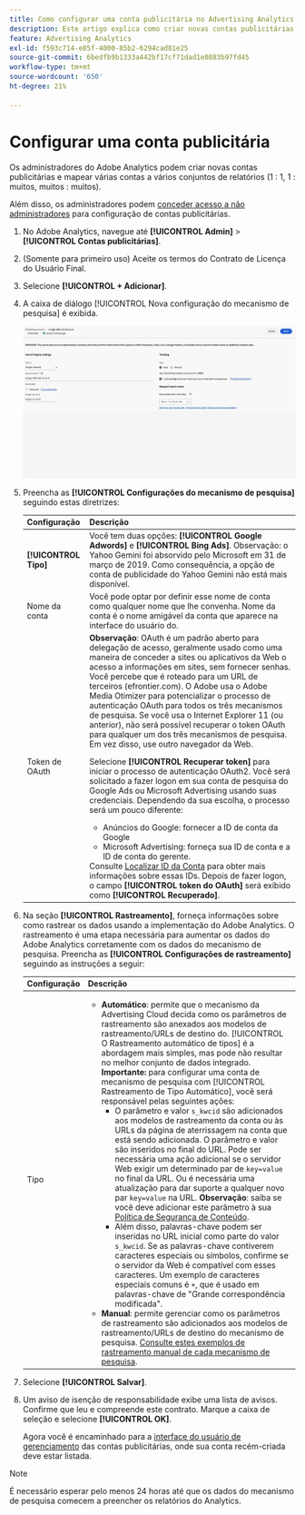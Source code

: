```yaml
---
title: Como configurar uma conta publicitária no Advertising Analytics
description: Este artigo explica como criar novas contas publicitárias e mapear várias contas a vários conjuntos de relatórios.
feature: Advertising Analytics
exl-id: f593c714-e85f-4000-85b2-6294cad81e25
source-git-commit: 6bedfb9b1333a442bf17cf71dad1e0883b97fd45
workflow-type: tm+mt
source-wordcount: '650'
ht-degree: 21%

---
```


# Configurar uma conta publicitária

Os administradores do Adobe Analytics podem criar novas contas publicitárias e mapear várias contas a vários conjuntos de relatórios (1 : 1, 1 : muitos, muitos : muitos).

Além disso, os administradores podem [conceder acesso a não administradores](/help/integrate/c-advertising-analytics/overview.md#section_FCC58EB635954A32990D4E67B52B4369) para configuração de contas publicitárias.

<!--
![](assets/aa_accounts.png)
-->

1. No Adobe Analytics, navegue até **[!UICONTROL Admin]** > **[!UICONTROL Contas publicitárias]**.
1. (Somente para primeiro uso) Aceite os termos do Contrato de Licença do Usuário Final.
1. Selecione **[!UICONTROL + Adicionar]**.
1. A caixa de diálogo [!UICONTROL Nova configuração do mecanismo de pesquisa] é exibida.

   ![](assets/aa-new-se-account.png)

1. Preencha as **[!UICONTROL Configurações do mecanismo de pesquisa]** seguindo estas diretrizes:

   | Configuração | Descrição |
   | --- | --- |
   | **[!UICONTROL Tipo]** | Você tem duas opções: **[!UICONTROL Google Adwords]** e **[!UICONTROL Bing Ads]**. Observação: o Yahoo Gemini foi absorvido pelo Microsoft em 31 de março de 2019. Como consequência, a opção de conta de publicidade do Yahoo Gemini não está mais disponível. |
   | Nome da conta | Você pode optar por definir esse nome de conta como qualquer nome que lhe convenha.  Nome da conta é o nome amigável da conta que aparece na interface do usuário do. |
   | Token de OAuth | **Observação**: OAuth é um padrão aberto para delegação de acesso, geralmente usado como uma maneira de conceder a sites ou aplicativos da Web o acesso a informações em sites, sem fornecer senhas. Você percebe que é roteado para um URL de terceiros (efrontier.com). O Adobe usa o Adobe Media Otimizer para potencializar o processo de autenticação OAuth para todos os três mecanismos de pesquisa. Se você usa o Internet Explorer 11 (ou anterior), não será possível recuperar o token OAuth para qualquer um dos três mecanismos de pesquisa. Em vez disso, use outro navegador da Web.<p>Selecione **[!UICONTROL Recuperar token]** para iniciar o processo de autenticação OAuth2. Você será solicitado a fazer logon em sua conta de pesquisa do Google Ads ou Microsoft Advertising usando suas credenciais. Dependendo da sua escolha, o processo será um pouco diferente: <ul><li>Anúncios do Google: fornecer a ID de conta da Google</li><li>Microsoft Advertising: forneça sua ID de conta e a ID de conta do gerente.</li></ul>Consulte [Localizar ID da Conta](aa-locate-account-id.md) para obter mais informações sobre essas IDs. Depois de fazer logon, o campo **[!UICONTROL token do OAuth]** será exibido como **[!UICONTROL Recuperado]**. |

1. Na seção **[!UICONTROL Rastreamento]**, forneça informações sobre como rastrear os dados usando a implementação do Adobe Analytics. O rastreamento é uma etapa necessária para aumentar os dados do Adobe Analytics corretamente com os dados do mecanismo de pesquisa.
Preencha as **[!UICONTROL Configurações de rastreamento]** seguindo as instruções a seguir:

   | Configuração | Descrição |
   | --- | --- |
   | Tipo | <ul><li>**Automático**: permite que o mecanismo da Advertising Cloud decida como os parâmetros de rastreamento são anexados aos modelos de rastreamento/URLs de destino do. [!UICONTROL O Rastreamento automático de tipos] é a abordagem mais simples, mas pode não resultar no melhor conjunto de dados integrado.<br>**Importante:** para configurar uma conta de mecanismo de pesquisa com [!UICONTROL Rastreamento de Tipo Automático], você será responsável pelas seguintes ações:<ul><li>O parâmetro e valor `s_kwcid` são adicionados aos modelos de rastreamento da conta ou às URLs da página de aterrissagem na conta que está sendo adicionada. O parâmetro e valor são inseridos no final do URL. Pode ser necessária uma ação adicional se o servidor Web exigir um determinado par de `key=value` no final da URL. Ou é necessária uma atualização para dar suporte a qualquer novo par `key=value` na URL. **Observação**: saiba se você deve adicionar este parâmetro à sua [Política de Segurança de Conteúdo](https://experienceleague.adobe.com/en/docs/id-service/using/reference/csp).</li><li>Além disso, palavras-chave podem ser inseridas no URL inicial como parte do valor `s_kwcid`. Se as palavras-chave contiverem caracteres especiais ou símbolos, confirme se o servidor da Web é compatível com esses caracteres. Um exemplo de caracteres especiais comuns é `+`, que é usado em palavras-chave de &quot;Grande correspondência modificada&quot;.</li></ul></li><li>**Manual**: permite gerenciar como os parâmetros de rastreamento são adicionados aos modelos de rastreamento/URLs de destino do mecanismo de pesquisa. [Consulte estes exemplos de rastreamento manual de cada mecanismo de pesquisa](/help/integrate/c-advertising-analytics/c-adanalytics-workflow/aa-manual-vs-automatic-tracking.md).</li></ul> |

1. Selecione **[!UICONTROL Salvar]**.
1. Um aviso de isenção de responsabilidade exibe uma lista de avisos. Confirme que leu e compreende este contrato. Marque a caixa de seleção e selecione **[!UICONTROL OK]**.

   Agora você é encaminhado para a [interface do usuário de gerenciamento](/help/integrate/c-advertising-analytics/c-adanalytics-workflow/aa-manage-ad-accounts.md) das contas publicitárias, onde sua conta recém-criada deve estar listada.

>[!NOTE]
>
>É necessário esperar pelo menos 24 horas até que os dados do mecanismo de pesquisa comecem a preencher os relatórios do Analytics.

